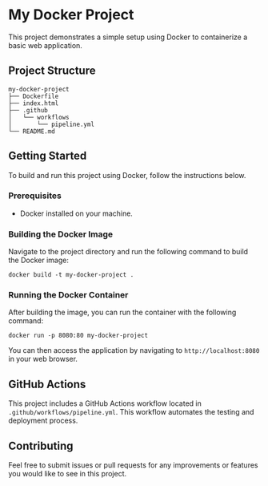 # My Docker Project

This project demonstrates a simple setup using Docker to containerize a basic web application.

## Project Structure

```
my-docker-project
├── Dockerfile
├── index.html
├── .github
│   └── workflows
│       └── pipeline.yml
└── README.md
```

## Getting Started

To build and run this project using Docker, follow the instructions below.

### Prerequisites

- Docker installed on your machine.

### Building the Docker Image

Navigate to the project directory and run the following command to build the Docker image:

```
docker build -t my-docker-project .
```

### Running the Docker Container

After building the image, you can run the container with the following command:

```
docker run -p 8080:80 my-docker-project
```

You can then access the application by navigating to `http://localhost:8080` in your web browser.

## GitHub Actions

This project includes a GitHub Actions workflow located in `.github/workflows/pipeline.yml`. This workflow automates the testing and deployment process.

## Contributing

Feel free to submit issues or pull requests for any improvements or features you would like to see in this project.